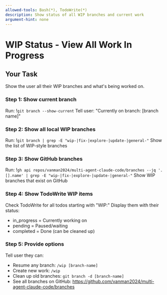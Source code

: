 ```yaml
---
allowed-tools: Bash(*), TodoWrite(*)
description: Show status of all WIP branches and current work
argument-hint: none
---
```


# WIP Status - View All Work In Progress

## Your Task

Show the user all their WIP branches and what's being worked on.

### Step 1: Show current branch

Run: !`git branch --show-current`
Tell user: "Currently on branch: [branch name]"

### Step 2: Show all local WIP branches

Run: !`git branch | grep -E "wip-|fix-|explore-|update-|general-"`
Show the list of WIP-style branches

### Step 3: Show GitHub branches

Run: !`gh api repos/vanman2024/multi-agent-claude-code/branches --jq '.[].name' | grep -E "wip-|fix-|explore-|update-|general-"`
Show WIP branches that exist on GitHub

### Step 4: Show TodoWrite WIP items

Check TodoWrite for all todos starting with "WIP:"
Display them with their status:
- in_progress = Currently working on
- pending = Paused/waiting
- completed = Done (can be cleaned up)

### Step 5: Provide options

Tell user they can:
- Resume any branch: `/wip [branch-name]`
- Create new work: `/wip`
- Clean up old branches: `git branch -d [branch-name]`
- See all branches on GitHub: https://github.com/vanman2024/multi-agent-claude-code/branches